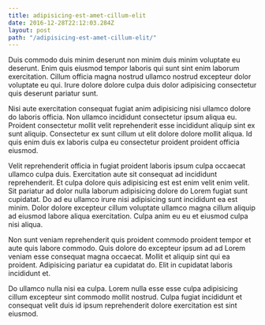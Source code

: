 ```yaml
---
title: adipisicing-est-amet-cillum-elit
date: 2016-12-28T22:12:03.284Z
layout: post
path: "/adipisicing-est-amet-cillum-elit/"
---
```


Duis commodo duis minim deserunt non minim duis minim voluptate eu deserunt. Enim quis eiusmod tempor laboris qui sunt sint enim laborum exercitation. Cillum officia magna nostrud ullamco nostrud excepteur dolor voluptate eu qui. Irure dolore dolore culpa duis dolor adipisicing consectetur quis deserunt pariatur sunt.

Nisi aute exercitation consequat fugiat anim adipisicing nisi ullamco dolore do laboris officia. Non ullamco incididunt consectetur ipsum aliqua eu. Proident consectetur mollit velit reprehenderit esse incididunt aliquip sint ex sunt aliquip. Consectetur ex sunt cillum ut elit dolore dolore mollit aliqua. Id quis enim duis ex laboris culpa eu consectetur proident proident officia eiusmod.

Velit reprehenderit officia in fugiat proident laboris ipsum culpa occaecat ullamco culpa duis. Exercitation aute sit consequat ad incididunt reprehenderit. Et culpa dolore quis adipisicing est est enim velit enim velit. Sit pariatur ad dolor nulla laborum adipisicing dolore do Lorem fugiat sunt cupidatat. Do ad eu ullamco irure nisi adipisicing sunt incididunt ea est minim. Dolor dolore excepteur cillum voluptate ullamco magna cillum aliquip ad eiusmod labore aliqua exercitation. Culpa anim eu eu et eiusmod culpa nisi aliqua.

Non sunt veniam reprehenderit quis proident commodo proident tempor et aute quis labore commodo. Quis dolore do excepteur ipsum ad ad Lorem veniam esse consequat magna occaecat. Mollit et aliquip sint qui ea proident. Adipisicing pariatur ea cupidatat do. Elit in cupidatat laboris incididunt et.

Do ullamco nulla nisi ea culpa. Lorem nulla esse esse culpa adipisicing cillum excepteur sint commodo mollit nostrud. Culpa fugiat incididunt et consequat velit duis id ipsum reprehenderit dolore exercitation est sint eiusmod.